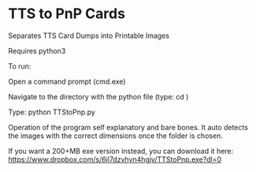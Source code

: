 # TTS to PnP Cards
Separates TTS Card Dumps into Printable Images
 
Requires python3
 
To run:

Open a command prompt (cmd.exe)

Navigate to the directory with the python file (type: cd <path to folder with TTStoPnp.py>)
 
Type: python TTStoPnp.py

Operation of the program self explanatory and bare bones. It auto detects the images with the correct dimensions once the folder is chosen.
 
If you want a 200+MB exe version instead, you can download it here: https://www.dropbox.com/s/6jl7dzvhyn4hgjv/TTStoPnp.exe?dl=0
